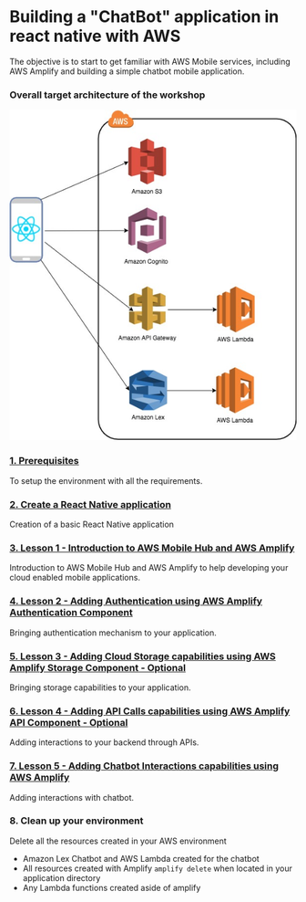 # Building a "ChatBot" application in react native with AWS

The objective is to start to get familiar with AWS Mobile services, including AWS Amplify and building a simple chatbot mobile application.

### Overall target architecture of the workshop

<p align="center">
  <img src="./images/MobileWorkshop_Lex.jpg" />
</p>

### [1. Prerequisites](./Prerequisites/)

To setup the environment with all the requirements.
  
### [2. Create a React Native application](./createApp/)

Creation of a basic React Native application

### [3. Lesson 1 - Introduction to AWS Mobile Hub and AWS Amplify](./lesson1/)

Introduction to AWS Mobile Hub and AWS Amplify to help developing your cloud enabled mobile applications.

### [4. Lesson 2 - Adding Authentication using AWS Amplify Authentication Component](./lesson2/)

Bringing authentication mechanism to your application.

### [5. Lesson 3 - Adding Cloud Storage capabilities using AWS Amplify Storage Component - Optional](./lesson3)

Bringing storage capabilities to your application.

### [6. Lesson 4 - Adding API Calls capabilities using AWS Amplify API Component - Optional](./lesson4/)

Adding interactions to your backend through APIs.

### [7. Lesson 5 - Adding Chatbot Interactions capabilities using AWS Amplify](./lesson5)

Adding interactions with chatbot.

### 8. Clean up your environment

Delete all the resources created in your AWS environment

- Amazon Lex Chatbot and AWS Lambda created for the chatbot
- All resources created with Amplify `amplify delete` when located in your application directory
- Any Lambda functions created aside of amplify
